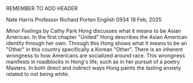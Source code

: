 REMEMBER TO ADD HEADER

Nate Harris
Professor Richard Porten
English 0934
18 Feb, 2025

   *Minor Feelings* by Cathy Park Hong discusses what it means to be Asian American. In the first chapter "United" Hong describes the Asian American identity through her own. Through this Hong shows what it means to be an "Other" in this country specifically a Korean "Other". There is an inherent wrongness to how Americans are socialized around race. This wrongness manifests in roadblocks in Hong's life, such as in her pursuit of a poetry Masters. In both direct and indirect ways Hong paints the lasting anxiety related to not being white.

